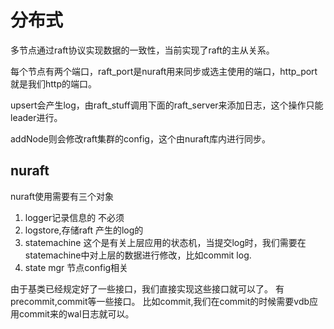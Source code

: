 # 分布式
多节点通过raft协议实现数据的一致性，当前实现了raft的主从关系。

每个节点有两个端口，raft_port是nuraft用来同步或选主使用的端口，http_port就是我们http的端口。

upsert会产生log，由raft_stuff调用下面的raft_server来添加日志，这个操作只能leader进行。

addNode则会修改raft集群的config，这个由nuraft库内进行同步。

## nuraft
nuraft使用需要有三个对象
1. logger记录信息的 不必须
2. logstore,存储raft 产生的log的
3. statemachine 这个是有关上层应用的状态机，当提交log时，我们需要在statemachine中对上层的数据进行修改，比如commit log.
4. state mgr 节点config相关


由于基类已经规定好了一些接口，我们直接实现这些接口就可以了。
有precommit,commit等一些接口。
比如commit,我们在commit的时候需要vdb应用commit来的wal日志就可以。

